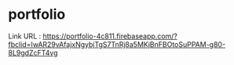 # portfolio

Link URL : https://portfolio-4c811.firebaseapp.com/?fbclid=IwAR29vAfajxNgybjTgS7TnRj8a5MKjBnFBOtoSuPPAM-g80-8L9gdZcFT4vg
